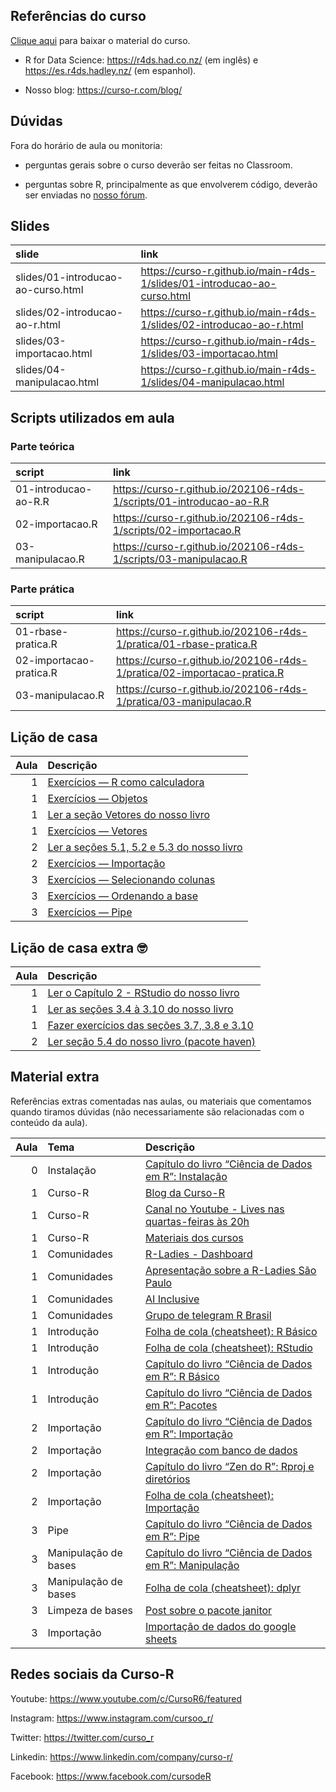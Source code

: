 
<!-- README.md is generated from README.Rmd. Please edit that file -->

## Referências do curso

[Clique
aqui](https://github.com/curso-r/main-r4ds-1/raw/master/material_do_curso.zip)
para baixar o material do curso.

-   R for Data Science: <https://r4ds.had.co.nz/> (em inglês) e
    <https://es.r4ds.hadley.nz/> (em espanhol).

-   Nosso blog: <https://curso-r.com/blog/>

## Dúvidas

Fora do horário de aula ou monitoria:

-   perguntas gerais sobre o curso deverão ser feitas no Classroom.

-   perguntas sobre R, principalmente as que envolverem código, deverão
    ser enviadas no [nosso fórum](https://discourse.curso-r.com/).

## Slides

| slide                              | link                                                                       |
|:-----------------------------------|:---------------------------------------------------------------------------|
| slides/01-introducao-ao-curso.html | <https://curso-r.github.io/main-r4ds-1/slides/01-introducao-ao-curso.html> |
| slides/02-introducao-ao-r.html     | <https://curso-r.github.io/main-r4ds-1/slides/02-introducao-ao-r.html>     |
| slides/03-importacao.html          | <https://curso-r.github.io/main-r4ds-1/slides/03-importacao.html>          |
| slides/04-manipulacao.html         | <https://curso-r.github.io/main-r4ds-1/slides/04-manipulacao.html>         |

## Scripts utilizados em aula

### Parte teórica

| script               | link                                                                   |
|:---------------------|:-----------------------------------------------------------------------|
| 01-introducao-ao-R.R | <https://curso-r.github.io/202106-r4ds-1/scripts/01-introducao-ao-R.R> |
| 02-importacao.R      | <https://curso-r.github.io/202106-r4ds-1/scripts/02-importacao.R>      |
| 03-manipulacao.R     | <https://curso-r.github.io/202106-r4ds-1/scripts/03-manipulacao.R>     |

### Parte prática

| script                  | link                                                                      |
|:------------------------|:--------------------------------------------------------------------------|
| 01-rbase-pratica.R      | <https://curso-r.github.io/202106-r4ds-1/pratica/01-rbase-pratica.R>      |
| 02-importacao-pratica.R | <https://curso-r.github.io/202106-r4ds-1/pratica/02-importacao-pratica.R> |
| 03-manipulacao.R        | <https://curso-r.github.io/202106-r4ds-1/pratica/03-manipulacao.R>        |

## Lição de casa

| Aula | Descrição                                                                                                |
|-----:|:---------------------------------------------------------------------------------------------------------|
|    1 | [Exercícios — R como calculadora](https://livro.curso-r.com/3-2-r-como-calculadora.html#exerc%C3%ADcios) |
|    1 | [Exercícios — Objetos](https://livro.curso-r.com/3-3-objetosfuncoes#exerc%C3%ADcios-1)                   |
|    1 | [Ler a seção Vetores do nosso livro](https://livro.curso-r.com/3-6-vetores.html)                         |
|    1 | [Exercícios — Vetores](https://livro.curso-r.com/3-6-vetores.html#exerc%C3%ADcios-3)                     |
|    2 | [Ler a seções 5.1, 5.2 e 5.3 do nosso livro](https://livro.curso-r.com/5-importacao.html)                |
|    2 | [Exercícios — Importação](https://livro.curso-r.com/5-2-readr.html#exerc%C3%ADcios-9)                    |
|    3 | [Exercícios — Selecionando colunas](https://livro.curso-r.com/7-2-dplyr.html#exerc%C3%ADcios-11)         |
|    3 | [Exercícios — Ordenando a base](https://livro.curso-r.com/7-2-dplyr.html#exerc%C3%ADcios-12)             |
|    3 | [Exercícios — Pipe](https://livro.curso-r.com/6-1-o-operador-pipe.html#exerc%C3%ADcios-10)               |

## Lição de casa extra 🤓

| Aula | Descrição                                                                                                               |
|-----:|:------------------------------------------------------------------------------------------------------------------------|
|    1 | [Ler o Capítulo 2 - RStudio do nosso livro](https://livro.curso-r.com/2-rstudio.html)                                   |
|    1 | [Ler as seções 3.4 à 3.10 do nosso livro](https://livro.curso-r.com/3-4-data-frames.html)                               |
|    1 | [Fazer exercícios das seções 3.7, 3.8 e 3.10](https://livro.curso-r.com/3-7-testes-l%C3%B3gicos.html#exerc%C3%ADcios-4) |
|    2 | [Ler seção 5.4 do nosso livro (pacote haven)](https://livro.curso-r.com/5-4-haven.html)                                 |

## Material extra

Referências extras comentadas nas aulas, ou materiais que comentamos
quando tiramos dúvidas (não necessariamente são relacionadas com o
conteúdo da aula).

| Aula | Tema                 | Descrição                                                                                                                                                          |
|-----:|:---------------------|:-------------------------------------------------------------------------------------------------------------------------------------------------------------------|
|    0 | Instalação           | [Capítulo do livro “Ciência de Dados em R”: Instalação](https://livro.curso-r.com/1-instalacao.html)                                                               |
|    1 | Curso-R              | [Blog da Curso-R](https://blog.curso-r.com/)                                                                                                                       |
|    1 | Curso-R              | [Canal no Youtube - Lives nas quartas-feiras às 20h](https://www.youtube.com/c/CursoR6/featured)                                                                   |
|    1 | Curso-R              | [Materiais dos cursos](https://curso-r.com/material/)                                                                                                              |
|    1 | Comunidades          | [R-Ladies - Dashboard](https://benubah.github.io/r-community-explorer/rladies.html)                                                                                |
|    1 | Comunidades          | [Apresentação sobre a R-Ladies São Paulo](https://r-ladies-sao-paulo.github.io/RLadiesTheme/)                                                                      |
|    1 | Comunidades          | [AI Inclusive](https://www.ai-inclusive.org/)                                                                                                                      |
|    1 | Comunidades          | [Grupo de telegram R Brasil](https://t.me/rbrasiloficial)                                                                                                          |
|    1 | Introdução           | [Folha de cola (cheatsheet): R Básico](https://rstudio.com/wp-content/uploads/2016/05/base-r.pdf)                                                                  |
|    1 | Introdução           | [Folha de cola (cheatsheet): RStudio](https://raw.githubusercontent.com/rstudio/cheatsheets/master/translations/portuguese/rstudio-IDE-cheatsheet-portuguese.pdf)  |
|    1 | Introdução           | [Capítulo do livro “Ciência de Dados em R”: R Básico](https://livro.curso-r.com/3-r-base.html)                                                                     |
|    1 | Introdução           | [Capítulo do livro “Ciência de Dados em R”: Pacotes](https://livro.curso-r.com/4-pacotes.html)                                                                     |
|    2 | Importação           | [Capítulo do livro “Ciência de Dados em R”: Importação](https://livro.curso-r.com/5-importacao.html)                                                               |
|    2 | Importação           | [Integração com banco de dados](https://youtu.be/Es8H2LjfikY)                                                                                                      |
|    2 | Importação           | [Capítulo do livro “Zen do R”: Rproj e diretórios](https://curso-r.github.io/zen-do-r/rproj-dir.html)                                                              |
|    2 | Importação           | [Folha de cola (cheatsheet): Importação](https://raw.githubusercontent.com/rstudio/cheatsheets/master/data-import.pdf)                                             |
|    3 | Pipe                 | [Capítulo do livro “Ciência de Dados em R”: Pipe](https://livro.curso-r.com/6-pipe.html)                                                                           |
|    3 | Manipulação de bases | [Capítulo do livro “Ciência de Dados em R”: Manipulação](https://livro.curso-r.com/7-manipulacao.html)                                                             |
|    3 | Manipulação de bases | [Folha de cola (cheatsheet): dplyr](https://raw.githubusercontent.com/rstudio/cheatsheets/master/translations/portuguese/data-wrangling-cheatsheet-portuguese.pdf) |
|    3 | Limpeza de bases     | [Post sobre o pacote janitor](https://blog.curso-r.com/posts/2017-07-24-janitor/)                                                                                  |
|    3 | Importação           | [Importação de dados do google sheets](https://googlesheets4.tidyverse.org/)                                                                                       |

## Redes sociais da Curso-R

Youtube: <https://www.youtube.com/c/CursoR6/featured>

Instagram: <https://www.instagram.com/cursoo_r/>

Twitter: <https://twitter.com/curso_r>

Linkedin: <https://www.linkedin.com/company/curso-r/>

Facebook: <https://www.facebook.com/cursodeR>

